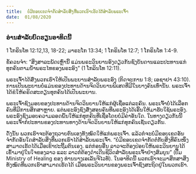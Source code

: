 ```yaml
---
title:  ບໍ່ມີຂອບເຂດຈຳກັດສຳລັບສິ່ງທີ່ພວກເຮົາເຮັດໄດ້ສຳລັບພຣະເຈົ້າ
date:  01/08/2020
---
```


### ອ່ານສຳລັບບົດຮຽນອາທິດນີ້
1 ໂກຣິນໂທ 12:12,13, 18-22; ມາຣະໂກ 13:34; 1 ໂກຣິນໂທ 12:7; 1 ໂກຣິນໂທ 1:4-9.

ຂໍ້ຄວນຈຳ: “ສິ່ງສາລະພັດເຫຼົ່ານີ້ ແມ່ນພຣະວິນຍານອົງດຽວກັນຊົງບັນດານແລະປະທານແກ່ທຸກຄົນຕາມນ້ຳພຣະໄທຂອງພຣະອົງ” (1 ໂກລິນໂທ 12:11).

ພຣະເຈົ້າໄດ້ສົ່ງພວກເຮົາໃຫ້ເປັນພະຍານສຳລັບພຣະອົງ (ກິດຈະການ 1:8; ເອຊາຢາ 43:10). ການເປັນພະຍານບໍ່ແມ່ນຂອງປະທານດ້ານຈິດວິນຍານພິເສດທີ່ມີໃນບາງຄົນເທົ່ານັ້ນ. ພຣະເຈົ້າໄດ້ຂໍໃຫ້ຄຣິດສະຕຽນທຸກຄົນໄດ້ເປັນພະຍານ.

ພຣະເຈົ້າຊົງມອບຂອງປະທານດ້ານຈິດວິນຍານໃຫ້ແກ່ຜູ້ເຊື່ອແຕ່ລະຄົນ. ພຣະເຈົ້າບໍ່ໄດ້ເລືອກຄົນທີ່ມີການສຶກສາຫຼາຍ. ແຕ່ພຣະອົງຊົງສັ່ງສອນຄົນທີ່ພຣະອົງໄດ້ເອີ້ນໃຫ້ມາຮັບໃຊ້ພຣະອົງ. ພຣະອົງຊົງມອບຄວາມລອດພົ້ນໃຫ້ແກ່ທຸກຄົນທີ່ເຊື່ອໂດຍບໍ່ມີຄ່າອັນໃດ. ໃນທາງດຽວກັນນີ້ ພຣະເຈົ້າກໍປະທານຂອງປະທານທາງດ້ານຈິດວິນຍານໃຫ້ແກ່ທຸກຄົນເຊັ່ນດຽວກັນ.

ດັ່ງນັ້ນ ພວກເຮົາຈະຕ້ອງຖວາຍຕົນເອງທັງໝົດໃຫ້ແກ່ພຣະເຈົ້າ. ແລ້ວກໍຈະບໍ່ມີຂອບເຂດອັນຈຳກັດອັນໃດສຳລັບສິ່ງທີ່ພວກເຮົາໄດ້ສຳລັບພຣະເຈົ້າ. “ບໍ່ມີຂອບເຂດຈຳກັດຕໍ່ກັບສິ່ງທີ່ຄົນໜຶ່ງສາມາດເຮັດໄດ້ເມື່ອເຂົາປະຖີ້ມຕົນເອງ. ແຕ່ກ່ອນອື່ນ ລາວຈະຕ້ອງປ່ອຍໃຫ້ພຣະວິນຍານໄດ້ເຂົ້າມາຢູ່ໃນໃຈຂອງລາວ ແລະ ລາວກໍຕ້ອງດຳເດີນຊີວິດສຳລັບພຣະເຈົ້າຢ່າງສົມບູນ” (ປື້ມ Ministry of Healing ຂອງ ທ່ານນາງເອເລັນຈີໄວທ໌). ໃນອາທິດນີ້ ພວກເຮົາຈະມາສຶກສາສິ່ງທັງໝົດທີ່ພວກເຮົາສາມາດເຮັດໄດ້ ເມື່ອພຣະວິນຍານຂອງພຣະເຈົ້າຊົງສະຖິດຢູ່ໃນພວກເຮົາ.